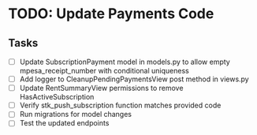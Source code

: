 # TODO: Update Payments Code

## Tasks
- [ ] Update SubscriptionPayment model in models.py to allow empty mpesa_receipt_number with conditional uniqueness
- [ ] Add logger to CleanupPendingPaymentsView post method in views.py
- [ ] Update RentSummaryView permissions to remove HasActiveSubscription
- [ ] Verify stk_push_subscription function matches provided code
- [ ] Run migrations for model changes
- [ ] Test the updated endpoints
